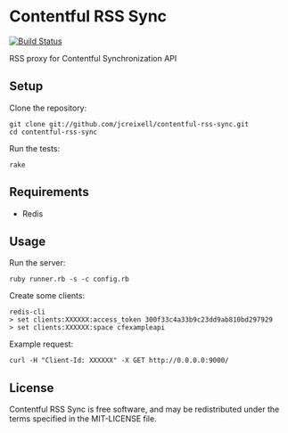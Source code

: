 Contentful RSS Sync
===================

[![Build Status](https://travis-ci.org/jcreixell/contentful-sync-rss.png?branch=master)](https://travis-ci.org/jcreixell/contentful-sync-rss)

RSS proxy for Contentful Synchronization API

Setup
-----

Clone the repository:

    git clone git://github.com/jcreixell/contentful-rss-sync.git
    cd contentful-rss-sync

Run the tests:

    rake

Requirements
------------

* Redis

Usage
-----

Run the server:

    ruby runner.rb -s -c config.rb

Create some clients:

    redis-cli
    > set clients:XXXXXX:access_token 300f33c4a33b9c23dd9ab810bd297929
    > set clients:XXXXXX:space cfexampleapi

Example request:

    curl -H "Client-Id: XXXXXX" -X GET http://0.0.0.0:9000/

License
-------

Contentful RSS Sync is free software, and may be redistributed under the terms
specified in the MIT-LICENSE file.
